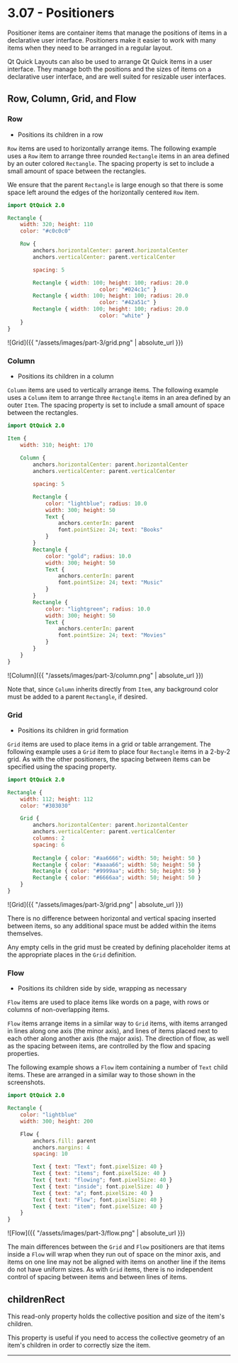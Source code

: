 # 3.07 - Positioners

Positioner items are container items that manage the positions of items in a declarative user interface. Positioners make it easier to work with many items when they need to be arranged in a regular layout.

Qt Quick Layouts can also be used to arrange Qt Quick items in a user interface. They manage both the positions and the sizes of items on a declarative user interface, and are well suited for resizable user interfaces.

## Row, Column, Grid, and Flow

### Row

* Positions its children in a row

`Row` items are used to horizontally arrange items. The following example uses a `Row` item to arrange three rounded `Rectangle` items in an area defined by an outer colored `Rectangle`. The spacing property is set to include a small amount of space between the rectangles.

We ensure that the parent `Rectangle` is large enough so that there is some space left around the edges of the horizontally centered `Row` item.

```qml
import QtQuick 2.0

Rectangle {
    width: 320; height: 110
    color: "#c0c0c0"

    Row {
        anchors.horizontalCenter: parent.horizontalCenter
        anchors.verticalCenter: parent.verticalCenter

        spacing: 5

        Rectangle { width: 100; height: 100; radius: 20.0
                             color: "#024c1c" }
        Rectangle { width: 100; height: 100; radius: 20.0
                             color: "#42a51c" }
        Rectangle { width: 100; height: 100; radius: 20.0
                             color: "white" }
    }
}
```

![Grid]({{ "/assets/images/part-3/grid.png" | absolute_url }})

### Column

* Positions its children in a column

`Column` items are used to vertically arrange items. The following example uses a `Column` item to arrange three `Rectangle` items in an area defined by an outer `Item`. The spacing property is set to include a small amount of space between the rectangles.

```qml
import QtQuick 2.0

Item {
    width: 310; height: 170
    
    Column {
        anchors.horizontalCenter: parent.horizontalCenter
        anchors.verticalCenter: parent.verticalCenter

        spacing: 5

        Rectangle {
            color: "lightblue"; radius: 10.0
            width: 300; height: 50
            Text {
                anchors.centerIn: parent
                font.pointSize: 24; text: "Books"
            }
        }
        Rectangle {
            color: "gold"; radius: 10.0
            width: 300; height: 50
            Text {
                anchors.centerIn: parent
                font.pointSize: 24; text: "Music"
            }
        }
        Rectangle {
            color: "lightgreen"; radius: 10.0
            width: 300; height: 50
            Text {
                anchors.centerIn: parent
                font.pointSize: 24; text: "Movies"
            }
        }
    }
}
```
![Column]({{ "/assets/images/part-3/column.png" | absolute_url }})

Note that, since `Column` inherits directly from `Item`, any background color must be added to a parent `Rectangle`, if desired.

### Grid

* Positions its children in grid formation

`Grid` items are used to place items in a grid or table arrangement. The following example uses a `Grid` item to place four `Rectangle` items in a 2-by-2 grid. As with the other positioners, the spacing between items can be specified using the spacing property.

```qml
import QtQuick 2.0

Rectangle {
    width: 112; height: 112
    color: "#303030"

    Grid {
        anchors.horizontalCenter: parent.horizontalCenter
        anchors.verticalCenter: parent.verticalCenter
        columns: 2
        spacing: 6
  
        Rectangle { color: "#aa6666"; width: 50; height: 50 }
        Rectangle { color: "#aaaa66"; width: 50; height: 50 }
        Rectangle { color: "#9999aa"; width: 50; height: 50 }
        Rectangle { color: "#6666aa"; width: 50; height: 50 }
    }
}
```
![Grid]({{ "/assets/images/part-3/grid.png" | absolute_url }})

There is no difference between horizontal and vertical spacing inserted between items, so any additional space must be added within the items themselves.

Any empty cells in the grid must be created by defining placeholder items at the appropriate places in the `Grid` definition.

### Flow

* Positions its children side by side, wrapping as necessary

`Flow` items are used to place items like words on a page, with rows or columns of non-overlapping items.

`Flow` items arrange items in a similar way to `Grid` items, with items arranged in lines along one axis (the minor axis), and lines of items placed next to each other along another axis (the major axis). The direction of flow, as well as the spacing between items, are controlled by the flow and spacing properties.

The following example shows a `Flow` item containing a number of `Text` child items. These are arranged in a similar way to those shown in the screenshots.

```qml
import QtQuick 2.0

Rectangle {
    color: "lightblue"
    width: 300; height: 200

    Flow {
        anchors.fill: parent
        anchors.margins: 4
        spacing: 10

        Text { text: "Text"; font.pixelSize: 40 }
        Text { text: "items"; font.pixelSize: 40 }
        Text { text: "flowing"; font.pixelSize: 40 }
        Text { text: "inside"; font.pixelSize: 40 }
        Text { text: "a"; font.pixelSize: 40 }
        Text { text: "Flow"; font.pixelSize: 40 }
        Text { text: "item"; font.pixelSize: 40 }
    }
}
```

![Flow]({{ "/assets/images/part-3/flow.png" | absolute_url }})

The main differences between the `Grid` and `Flow` positioners are that items inside a `Flow` will wrap when they run out of space on the minor axis, and items on one line may not be aligned with items on another line if the items do not have uniform sizes. As with `Grid` items, there is no independent control of spacing between items and between lines of items.

## childrenRect

This read-only property holds the collective position and size of the item's children.

This property is useful if you need to access the collective geometry of an item's children in order to correctly size the item.

***

